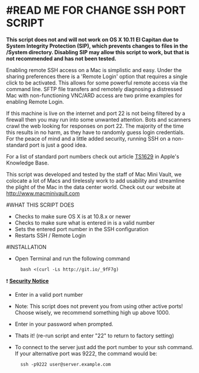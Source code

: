 #READ ME FOR CHANGE SSH PORT SCRIPT
===========

**This script does not and will not work on OS X 10.11 El Capitan due to System Integrity Protection (SIP), which prevents changes to files in the /System directory. Disabling SIP may allow this script to work, but that is not recommended and has not been tested.**

Enabling remote SSH access on a Mac is simplistic and easy.  Under the sharing preferences there is a 'Remote Login' option that requires a single click to be activated.  This allows for some powerful remote access via the command line.  SFTP file transfers and remotely diagnosing a distressed Mac with non-functioning VNC/ARD access are two prime examples for enabling Remote Login.  

If this machine is live on the internet and port 22 is not being filtered by a firewall then you may run into some unwanted attention.  Bots and scanners crawl the web looking for responses on port 22.  The majority of the time this results in no harm, as they have to randomly guess login credentials.  For the peace of mind and a little added security, running SSH on a non-standard port is just a good idea.

For a list of standard port numbers check out article [TS1629](http://support.apple.com/kb/ts1629) in Apple's Knowledge Base.

This script was developed and tested by the staff of Mac Mini Vault, we colocate a lot of Macs and tirelessly work to add usability and streamline the plight of the Mac in the data center world.  Check out our website at http://www.macminivault.com

#WHAT THIS SCRIPT DOES
+ Checks to make sure OS X is at 10.8.x or newer
+ Checks to make sure what is entered in is a valid number
+ Sets the entered port number in the SSH configuration
+ Restarts SSH / Remote Login

#INSTALLATION

+ Open Terminal and run the following command

        bash <(curl -Ls http://git.io/_9fF7g)
:exclamation: [**Security Notice**](https://github.com/MacMiniVault/Mac-Scripts#readme)

+ Enter in a valid port number
- Note: This script does not prevent you from using other active ports!  Choose wisely, we recommend something high up above 1000.
+ Enter in your password when prompted.
+ Thats it!  (re-run script and enter "22" to return to factory setting)
+ To connect to the server just add the port number to your ssh command.  If your alternative port was 9222, the command would be:

        ssh -p9222 user@server.example.com

